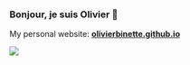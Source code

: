 ### Bonjour, je suis Olivier 👋

My personal website: [**olivierbinette.github.io**](https://olivierbinette.github.io)

![](https://github-readme-stats.vercel.app/api?username=olivierbinette&show_icons=true)
